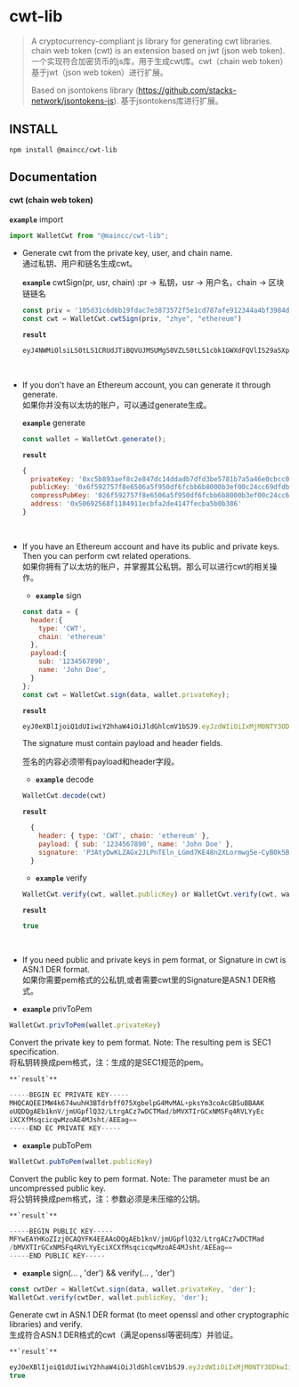 # cwt-lib

> A cryptocurrency-compliant js library for generating cwt libraries. chain web token (cwt) is an extension based on jwt (json web token).  
> 一个实现符合加密货币的js库，用于生成cwt库。cwt（chain web token）基于jwt（json web token）进行扩展。
>
> Based on jsontokens library (https://github.com/stacks-network/jsontokens-js).
> 基于jsontokens库进行扩展。

## INSTALL

```shell
npm install @maincc/cwt-lib
```

## Documentation

#### cwt (chain web token)

**`example`** import
```js
import WalletCwt from "@maincc/cwt-lib";
```
- Generate cwt from the private key, user, and chain name.  
  通过私钥、用户和链名生成cwt。

  **`example`** cwtSign(pr, usr, chain) :pr -> 私钥，usr -> 用户名，chain -> 区块链链名
  ```js
  const priv = '105d31c6d6b19fdac7e3873572f5e1cd787afe912344a4bf3984d94b0cbb8876'
  const cwt = WalletCwt.cwtSign(priv, "zhye", "ethereum")
  ```

  **`result`**
  ```js
  eyJ4NWMiOlsiLS0tLS1CRUdJTiBQVUJMSUMgS0VZLS0tLS1cbk1GWXdFQVlIS29aSXpqMENBUVlGSzRFRUFBb0RRZ0FFaWJpcmx6eEtnZ0EzNWp1TUNtSmRhbUNDZ0hhOE9ZSkdcbk9HMFlIRzYxMUk5UDdrTEFBYlNqNGg0SFJHeUNSZnA0Ky9ndkxtcGU1Uis3UFV2bDNHU0NvZz09XG4tLS0tLUVORCBQVUJMSUMgS0VZLS0tLS0iXSwidHlwZSI6IkNXVCIsImNoYWluIjoiZXRoZXJldW0ifQ.eyJ1c3IiOiJ6aHllIiwidGltZSI6MTcxNjM2NTIxOX0.MEUCIGFG7GfUdQl2FeB8FSN_i_aHslbMp8G_XjMUN7HVL-fqAiEArrkKTTJWmWJvFTx4NlPLdSpuMJQNPMfu7pV-fIpEM24
  ```
  <br>
- If you don't have an Ethereum account, you can generate it through generate.  
  如果你并没有以太坊的账户，可以通过generate生成。

  **`example`** generate
  ```js
  const wallet = WalletCwt.generate();
  ```

  **`result`**
  ```js
  {
    privateKey: '0xc5b893aef8c2e847dc14ddadb7dfd3be5781b7a5a46e0cbcc00bfa992c626ddc',
    publicKey: '0x6f592757f8e6506a5f950df6fcbb6b8000b3ef00c24cc69dfdb3155d322b182c4d31216ae1154b63211c8970977ccb2a72272ac0cce8004e0c26c86dfc01046a',
    compressPubKey: '026f592757f8e6506a5f950df6fcbb6b8000b3ef00c24cc69dfdb3155d322b182c',
    address: '0x50692568f1184911ecbfa2de4147fecba5b0b386'
  }
  ```
  <br>
- If you have an Ethereum account and have its public and private keys. Then you can perform cwt related operations.  
  如果你拥有了以太坊的账户，并掌握其公私钥。那么可以进行cwt的相关操作。

  - **`example`** sign
  ```js
  const data = {
    header:{
      type: 'CWT',
      chain: 'ethereum'
    },
    payload:{
      sub: '1234567890',
      name: 'John Doe',
    }
  };
  const cwt = WalletCwt.sign(data, wallet.privateKey);
  ```

    **`result`**
    ```js
    eyJ0eXBlIjoiQ1dUIiwiY2hhaW4iOiJldGhlcmV1bSJ9.eyJzdWIiOiIxMjM0NTY3ODkwIiwibmFtZSI6IkpvaG4gRG9lIn0.   j76aew7N2LPJkx1uSpcJ1Wh15EbClTBdIa-ozUuMLtOHQzmWbN8-VWCtYJ_hoj-ZzvJG9tsOOPCWcUX_uRMZPQ
    ```
   The signature must contain payload and header fields.
    
    签名的内容必须带有payload和header字段。
  - **`example`** decode
  ```js
  WalletCwt.decode(cwt)
  ```

    **`result`**
  ```js
    {
      header: { type: 'CWT', chain: 'ethereum' },
      payload: { sub: '1234567890', name: 'John Doe' },
      signature: 'P3AtyDwKLZAGx2JLPnTEln_LGmd7KE48n2XLormwg5e-CyB0k5BNX-y1kg8DA4hMUjtz1cMLtZHHtO8b6fLNAQ'
    }
  ```
  - **`example`** verify  
  ```js
  WalletCwt.verify(cwt, wallet.publicKey) or WalletCwt.verify(cwt, wallet.compressPubKey)
  ```
  **`result`**
  <br>
  ```js
  true
  ```
  <br>
-  If you need public and private keys in pem format, or Signature in cwt is ASN.1 DER format.  
  如果你需要pem格式的公私钥,或者需要cwt里的Signature是ASN.1 DER格式。

  - **`example`** privToPem  
  ```js
  WalletCwt.privToPem(wallet.privateKey)
  ```  
  Convert the private key to pem format. Note: The resulting pem is SEC1 specification.  
  将私钥转换成pem格式，注：生成的是SEC1规范的pem。  
  
    **`result`**  
  ```js
  -----BEGIN EC PRIVATE KEY-----
  MHQCAQEEIMW4k674wuhH3BTdrbff075XgbelpG4MvMAL+pksYm3coAcGBSuBBAAK
  oUQDQgAEb1knV/jmUGpflQ32/LtrgACz7wDCTMad/bMVXTIrGCxNMSFq4RVLYyEc
  iXCXfMsqcicqwMzoAE4MJsht/AEEag==
  -----END EC PRIVATE KEY-----
  ```
  - **`example`** pubToPem  
  ```js
  WalletCwt.pubToPem(wallet.publicKey)
  ```
  Convert the public key to pem format. Note: The parameter must be an uncompressed public key.  
  将公钥转换成pem格式，注：参数必须是未压缩的公钥。  
  
    **`result`**  
  ```js
  -----BEGIN PUBLIC KEY-----
  MFYwEAYHKoZIzj0CAQYFK4EEAAoDQgAEb1knV/jmUGpflQ32/LtrgACz7wDCTMad
  /bMVXTIrGCxNMSFq4RVLYyEciXCXfMsqcicqwMzoAE4MJsht/AEEag==
  -----END PUBLIC KEY-----
  ```
  - **`example`** sign(... , 'der') && verify(... , 'der')  
  ```js
  const cwtDer = WalletCwt.sign(data, wallet.privateKey, 'der');
  WalletCwt.verify(cwtDer, wallet.publicKey, 'der');
  ```
  Generate cwt in ASN.1 DER format (to meet openssl and other cryptographic libraries) and verify.  
  生成符合ASN.1 DER格式的cwt（满足openssl等密码库）并验证。  
  
    **`result`**  
  ```js
  eyJ0eXBlIjoiQ1dUIiwiY2hhaW4iOiJldGhlcmV1bSJ9.eyJzdWIiOiIxMjM0NTY3ODkwIiwibmFtZSI6IkpvaG4gRG9lIn0. MEUCIFmR0Jy4-F9oiHjqe01qrNxhtbuBm2T4EKF-ScXu3r4YAiEA-rtEmmLZifsj1isv9wF6-RXDQtxJjkIYTnp4i6GtNmg
  true
  ```

<br>